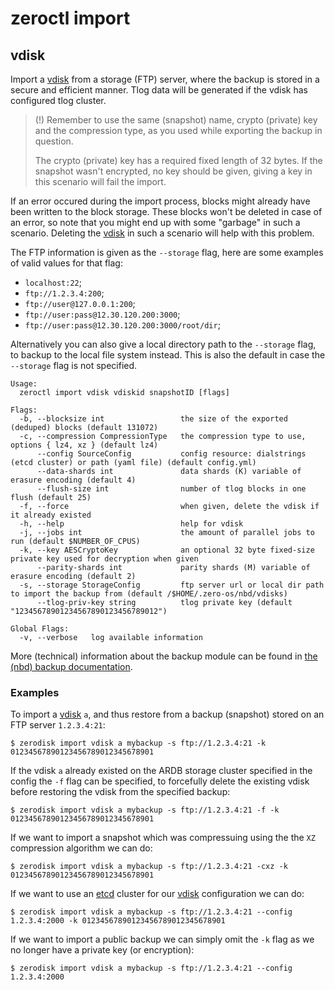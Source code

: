 # zeroctl import

## vdisk

Import a [vdisk][vdisk] from a storage (FTP) server,
where the backup is stored in a secure and efficient manner.
Tlog data will be generated if the vdisk has configured tlog cluster.

> (!) Remember to use the same (snapshot) name,
crypto (private) key and the compression type,
as you used while exporting the backup in question.
>
> The crypto (private) key has a required fixed length of 32 bytes.
If the snapshot wasn't encrypted, no key should be given,
giving a key in this scenario will fail the import.

If an error occured during the import process,
blocks might already have been written to the block storage.
These blocks won't be deleted in case of an error,
so note that you might end up with some "garbage" in such a scenario.
Deleting the [vdisk][vdisk] in such a scenario will help with this problem.

The FTP information is given as the `--storage` flag,
here are some examples of valid values for that flag:
+ `localhost:22`;
+ `ftp://1.2.3.4:200`;
+ `ftp://user@127.0.0.1:200`;
+ `ftp://user:pass@12.30.120.200:3000`;
+ `ftp://user:pass@12.30.120.200:3000/root/dir`;

Alternatively you can also give a local directory path to the `--storage` flag,
to backup to the local file system instead.
This is also the default in case the `--storage` flag is not specified.

```
Usage:
  zeroctl import vdisk vdiskid snapshotID [flags]

Flags:
  -b, --blocksize int                 the size of the exported (deduped) blocks (default 131072)
  -c, --compression CompressionType   the compression type to use, options { lz4, xz } (default lz4)
      --config SourceConfig           config resource: dialstrings (etcd cluster) or path (yaml file) (default config.yml)
      --data-shards int               data shards (K) variable of erasure encoding (default 4)
      --flush-size int                number of tlog blocks in one flush (default 25)
  -f, --force                         when given, delete the vdisk if it already existed
  -h, --help                          help for vdisk
  -j, --jobs int                      the amount of parallel jobs to run (default $NUMBER_OF_CPUS)
  -k, --key AESCryptoKey              an optional 32 byte fixed-size private key used for decryption when given
      --parity-shards int             parity shards (M) variable of erasure encoding (default 2)
  -s, --storage StorageConfig         ftp server url or local dir path to import the backup from (default /$HOME/.zero-os/nbd/vdisks)
      --tlog-priv-key string          tlog private key (default "12345678901234567890123456789012")

Global Flags:
  -v, --verbose   log available information
```

More (technical) information about the backup module can be found in [the (nbd) backup documentation](/docs/nbd/backup.md).

### Examples

To import a [vdisk][vdisk] `a`, and thus restore from a backup (snapshot) stored on an FTP server `1.2.3.4:21`:

```
$ zerodisk import vdisk a mybackup -s ftp://1.2.3.4:21 -k 01234567890123456789012345678901
```

If the vdisk `a` already existed on the ARDB storage cluster specified in the config the `-f` flag can be specified,
to forcefully delete the existing vdisk before restoring the vdisk from the specified backup:

```
$ zerodisk import vdisk a mybackup -s ftp://1.2.3.4:21 -f -k 01234567890123456789012345678901
```

If we want to import a snapshot which was compressuing using the the `XZ` compression algorithm we can do:

```
$ zerodisk import vdisk a mybackup -s ftp://1.2.3.4:21 -cxz -k 01234567890123456789012345678901
```

If we want to use an [etcd][etcd] cluster for our [vdisk][vdisk] configuration we can do:

```
$ zerodisk import vdisk a mybackup -s ftp://1.2.3.4:21 --config 1.2.3.4:2000 -k 01234567890123456789012345678901
```

If we want to import a public backup we can simply omit the `-k` flag as we no longer have a private key (or encryption):

```
$ zerodisk import vdisk a mybackup -s ftp://1.2.3.4:21 --config 1.2.3.4:2000
```

[vdisk]: /docs/glossary.md#vdisk
[etcd]: /docs/glossary.md#etcd
